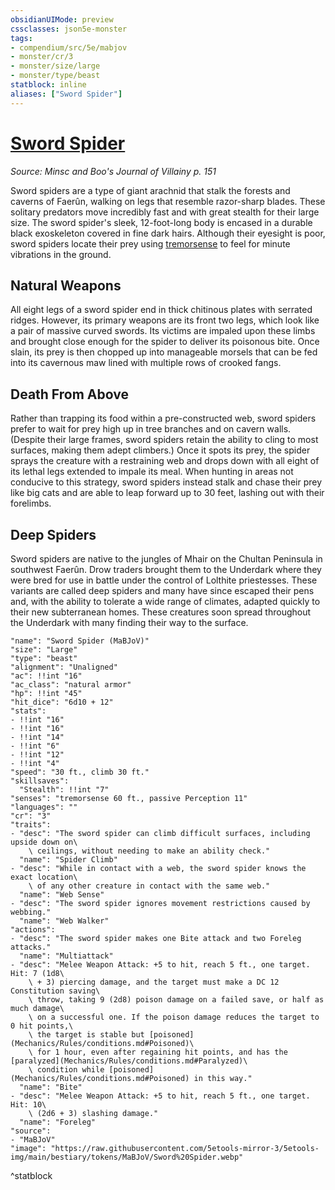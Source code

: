 ```yaml
---
obsidianUIMode: preview
cssclasses: json5e-monster
tags:
- compendium/src/5e/mabjov
- monster/cr/3
- monster/size/large
- monster/type/beast
statblock: inline
aliases: ["Sword Spider"]
---
```

# [Sword Spider](Mechanics\bestiary\beast/sword-spider-mabjov.md)
*Source: Minsc and Boo's Journal of Villainy p. 151*  

Sword spiders are a type of giant arachnid that stalk the forests and caverns of Faerûn, walking on legs that resemble razor-sharp blades. These solitary predators move incredibly fast and with great stealth for their large size. The sword spider's sleek, 12-foot-long body is encased in a durable black exoskeleton covered in fine dark hairs. Although their eyesight is poor, sword spiders locate their prey using [tremorsense](Mechanics/Rules/senses.md#Tremorsense) to feel for minute vibrations in the ground.

## Natural Weapons

All eight legs of a sword spider end in thick chitinous plates with serrated ridges. However, its primary weapons are its front two legs, which look like a pair of massive curved swords. Its victims are impaled upon these limbs and brought close enough for the spider to deliver its poisonous bite. Once slain, its prey is then chopped up into manageable morsels that can be fed into its cavernous maw lined with multiple rows of crooked fangs.

## Death From Above

Rather than trapping its food within a pre-constructed web, sword spiders prefer to wait for prey high up in tree branches and on cavern walls. (Despite their large frames, sword spiders retain the ability to cling to most surfaces, making them adept climbers.) Once it spots its prey, the spider sprays the creature with a restraining web and drops down with all eight of its lethal legs extended to impale its meal. When hunting in areas not conducive to this strategy, sword spiders instead stalk and chase their prey like big cats and are able to leap forward up to 30 feet, lashing out with their forelimbs.

## Deep Spiders

Sword spiders are native to the jungles of Mhair on the Chultan Peninsula in southwest Faerûn. Drow traders brought them to the Underdark where they were bred for use in battle under the control of Lolthite priestesses. These variants are called deep spiders and many have since escaped their pens and, with the ability to tolerate a wide range of climates, adapted quickly to their new subterranean homes. These creatures soon spread throughout the Underdark with many finding their way to the surface.

```statblock
"name": "Sword Spider (MaBJoV)"
"size": "Large"
"type": "beast"
"alignment": "Unaligned"
"ac": !!int "16"
"ac_class": "natural armor"
"hp": !!int "45"
"hit_dice": "6d10 + 12"
"stats":
- !!int "16"
- !!int "16"
- !!int "14"
- !!int "6"
- !!int "12"
- !!int "4"
"speed": "30 ft., climb 30 ft."
"skillsaves":
  "Stealth": !!int "7"
"senses": "tremorsense 60 ft., passive Perception 11"
"languages": ""
"cr": "3"
"traits":
- "desc": "The sword spider can climb difficult surfaces, including upside down on\
    \ ceilings, without needing to make an ability check."
  "name": "Spider Climb"
- "desc": "While in contact with a web, the sword spider knows the exact location\
    \ of any other creature in contact with the same web."
  "name": "Web Sense"
- "desc": "The sword spider ignores movement restrictions caused by webbing."
  "name": "Web Walker"
"actions":
- "desc": "The sword spider makes one Bite attack and two Foreleg attacks."
  "name": "Multiattack"
- "desc": "Melee Weapon Attack: +5 to hit, reach 5 ft., one target. Hit: 7 (1d8\
    \ + 3) piercing damage, and the target must make a DC 12 Constitution saving\
    \ throw, taking 9 (2d8) poison damage on a failed save, or half as much damage\
    \ on a successful one. If the poison damage reduces the target to 0 hit points,\
    \ the target is stable but [poisoned](Mechanics/Rules/conditions.md#Poisoned)\
    \ for 1 hour, even after regaining hit points, and has the [paralyzed](Mechanics/Rules/conditions.md#Paralyzed)\
    \ condition while [poisoned](Mechanics/Rules/conditions.md#Poisoned) in this way."
  "name": "Bite"
- "desc": "Melee Weapon Attack: +5 to hit, reach 5 ft., one target. Hit: 10\
    \ (2d6 + 3) slashing damage."
  "name": "Foreleg"
"source":
- "MaBJoV"
"image": "https://raw.githubusercontent.com/5etools-mirror-3/5etools-img/main/bestiary/tokens/MaBJoV/Sword%20Spider.webp"
```
^statblock